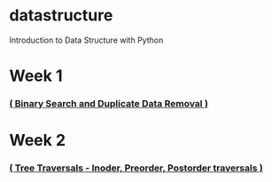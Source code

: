 # datastructure
Introduction to Data Structure with Python

# Week 1
### [( Binary Search and Duplicate Data Removal )](https://sadikerisen.blogspot.com/2018/07/data-structure-binary-search-and-basic.html)


# Week 2
### [( Tree Traversals - Inoder, Preorder, Postorder traversals )](https://sadikerisen.blogspot.com/2018/07/tree-traversals-are-one-of-most.html)

